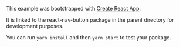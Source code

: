 This example was bootstrapped with [Create React App](https://github.com/facebook/create-react-app).

It is linked to the react-nav-button package in the parent directory for development purposes.

You can run `yarn install` and then `yarn start` to test your package.
